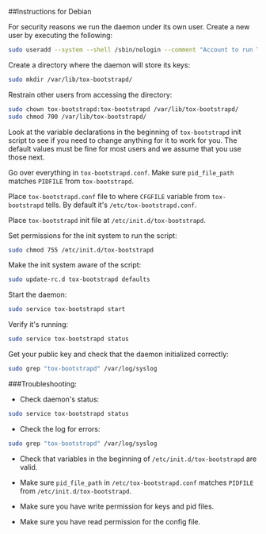 ##Instructions for Debian

For security reasons we run the daemon under its own user.
Create a new user by executing the following:
```sh
sudo useradd --system --shell /sbin/nologin --comment "Account to run Tox's DHT bootstrap daemon" --user-group tox-bootstrapd
```

Create a directory where the daemon will store its keys:
```sh
sudo mkdir /var/lib/tox-bootstrapd/
```

Restrain other users from accessing the directory:
```sh
sudo chown tox-bootstrapd:tox-bootstrapd /var/lib/tox-bootstrapd/
sudo chmod 700 /var/lib/tox-bootstrapd/
```

Look at the variable declarations in the beginning of `tox-bootstrapd` init script to see if you need to change anything for it to work for you. The default values must be fine for most users and we assume that you use those next.

Go over everything in `tox-bootstrapd.conf`. Make sure `pid_file_path` matches `PIDFILE` from `tox-bootstrapd`.

Place `tox-bootstrapd.conf` file to where `CFGFILE` variable from `tox-bootstrapd` tells. By default it's `/etc/tox-bootstrapd.conf`.

Place `tox-bootstrapd` init file at `/etc/init.d/tox-bootstrapd`.

Set permissions for the init system to run the script:
```sh
sudo chmod 755 /etc/init.d/tox-bootstrapd
```

Make the init system aware of the script:
```sh
sudo update-rc.d tox-bootstrapd defaults
```

Start the daemon:
```sh
sudo service tox-bootstrapd start
```

Verify it's running:
```sh
sudo service tox-bootstrapd status
```

Get your public key and check that the daemon initialized correctly:
```sh
sudo grep "tox-bootstrapd" /var/log/syslog
```


###Troubleshooting:

- Check daemon's status:
```sh
sudo service tox-bootstrapd status
```

- Check the log for errors: 
```sh
sudo grep "tox-bootstrapd" /var/log/syslog
```

- Check that variables in the beginning of `/etc/init.d/tox-bootstrapd` are valid.

- Make sure `pid_file_path` in `/etc/tox-bootstrapd.conf` matches `PIDFILE` from  `/etc/init.d/tox-bootstrapd`.

- Make sure you have write permission for keys and pid files.

- Make sure you have read permission for the config file.